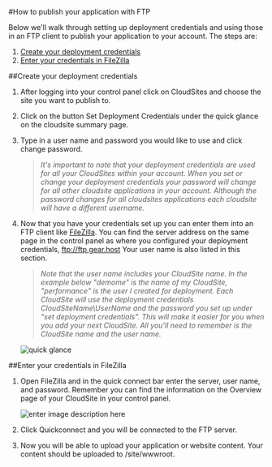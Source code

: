 #How to publish your application with FTP

Below we'll walk through setting up deployment credentials and using those in an FTP client to publish your application to your account. The steps are:

1. [Create your deployment credentials](https://www.gearhost.com/documentation/how-to-publish-your-app-with-ftp#user-content-create-your-deployment-credentials)
2. [Enter your credentials in FileZilla](https://www.gearhost.com/documentation/how-to-publish-your-app-with-ftp#user-content-enter-your-credentials-in-filezilla)

 

##Create your deployment credentials 

 1. After logging into your control panel click on CloudSites and choose the site you want to publish to. 
 
 2. Click on the button Set Deployment Credentials under the quick glance on the cloudsite summary page.
 
 3. Type in a user name and password you would like to use and click change password. 
 
    > *It's important to note that your deployment credentials are used for all your CloudSites within your account. When you set or change your deployment credentials your password will change for all other cloudsite applications in your account. Although the password changes for all cloudsites applications each cloudsite will have a different username.* 
 
 4. Now that you have your credentials set up you can enter them into an FTP client like [FileZilla](https://filezilla-project.org/download.php?type=client). You can find the server address on the same page in the control panel as where you configured your deployment credentials, ftp://ftp.gear.host Your user name is also listed in this section. 
 
    > *Note that the user name includes your CloudSite name. In the example below "demome" is the name of my CloudSite, "performance" is the user I created for deployment. Each CloudSite will use the deployment credentials CloudSiteName\UserName and the password you set up under "set deployment credentials". This will make it easier for you when you add your next CloudSite. All you'll need to remember is the CloudSite name and the user name.*
 
    ![quick glance][quick-glance]


 
##Enter your credentials in FileZilla
 

 1. Open FileZilla and in the quick connect bar enter the server, user name, and password. Remember you can find the information on the Overview page of your CloudSite in your control panel.
 
    ![enter image description here][filezilla-quickconnect]
 
 2. Click Quickconnect and you will be connected to the FTP server. 
 
 3. Now you will be able to upload your application or website content. Your content should be uploaded to /site/wwwroot.





[quick-glance]: https://raw.githubusercontent.com/GearHost/docs/master/Images/quick-glance.png
[filezilla-quickconnect]: https://raw.githubusercontent.com/GearHost/docs/master/Images/filezilla-quickconnect.png
 
